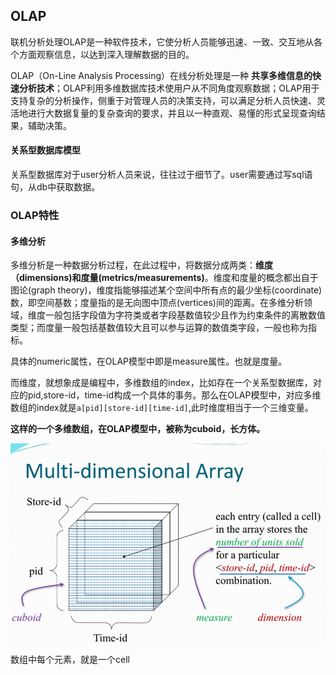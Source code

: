 ## OLAP
联机分析处理OLAP是一种软件技术，它使分析人员能够迅速、一致、交互地从各个方面观察信息，以达到深入理解数据的目的。

OLAP（On-Line Analysis Processing）在线分析处理是一种 **共享多维信息的快速分析技术**；OLAP利用多维数据库技术使用户从不同角度观察数据；OLAP用于支持复杂的分析操作，侧重于对管理人员的决策支持，可以满足分析人员快速、灵活地进行大数据复量的复杂查询的要求，并且以一种直观、易懂的形式呈现查询结果，辅助决策。

#### 关系型数据库模型
关系型数据库对于user分析人员来说，往往过于细节了。user需要通过写sql语句，从db中获取数据。

### OLAP特性

#### 多维分析
多维分析是一种数据分析过程，在此过程中，将数据分成两类：**维度（dimensions)和度量(metrics/measurements)**。维度和度量的概念都出自于图论(graph theory)，维度指能够描述某个空间中所有点的最少坐标(coordinate)数，即空间基数；度量指的是无向图中顶点(vertices)间的距离。在多维分析领域，维度一般包括字段值为字符类或者字段基数值较少且作为约束条件的离散数值类型；而度量一般包括基数值较大且可以参与运算的数值类字段，一般也称为指标。

具体的numeric属性，在OLAP模型中即是measure属性。也就是度量。

而维度，就想象成是编程中，多维数组的index，比如存在一个关系型数据库，对应的pid,store-id，time-id构成一个具体的事务。那么在OLAP模型中，对应多维数组的index就是`a[pid][store-id][time-id]`,此时维度相当于一个三维变量。

**这样的一个多维数组，在OLAP模型中，被称为cuboid，长方体。**

![](image/olap0.jpg)

数组中每个元素，就是一个cell

